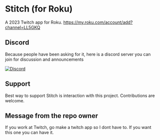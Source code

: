 # Stitch (for Roku)

A 2023 Twitch app for Roku.
<https://my.roku.com/account/add?channel=LL5GKQ>

## Discord

Because people have been asking for it, here is a discord server you can join for discussion and announcements

[![Discord](https://discordapp.com/api/guilds/1056784102084313179/widget.png?style=banner4)](https://discord.gg/KsdejA43SD)

## Support

Best way to support Stitch is interaction with this project. Contributions are welcome.

## Message from the repo owner

If you work at Twitch, go make a twitch app so I dont have to. If you want this one you can have it.
